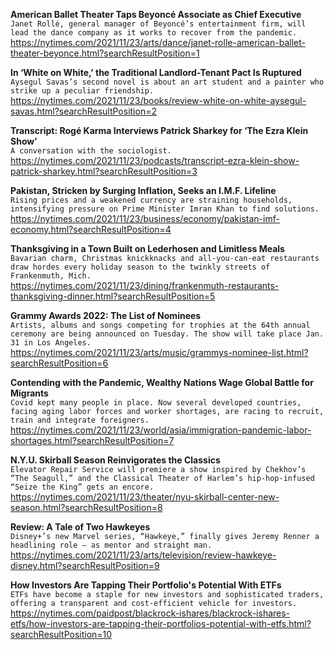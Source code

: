**American Ballet Theater Taps Beyoncé Associate as Chief Executive**\
`Janet Rollé, general manager of Beyoncé’s entertainment firm, will lead the dance company as it works to recover from the pandemic.`\
https://nytimes.com/2021/11/23/arts/dance/janet-rolle-american-ballet-theater-beyonce.html?searchResultPosition=1

**In ‘White on White,’ the Traditional Landlord-Tenant Pact Is Ruptured**\
`Aysegul Savas’s second novel is about an art student and a painter who strike up a peculiar friendship.`\
https://nytimes.com/2021/11/23/books/review-white-on-white-aysegul-savas.html?searchResultPosition=2

**Transcript: Rogé Karma Interviews Patrick Sharkey for ‘The Ezra Klein Show’**\
`A conversation with the sociologist.`\
https://nytimes.com/2021/11/23/podcasts/transcript-ezra-klein-show-patrick-sharkey.html?searchResultPosition=3

**Pakistan, Stricken by Surging Inflation, Seeks an I.M.F. Lifeline**\
`Rising prices and a weakened currency are straining households, intensifying pressure on Prime Minister Imran Khan to find solutions.`\
https://nytimes.com/2021/11/23/business/economy/pakistan-imf-economy.html?searchResultPosition=4

**Thanksgiving in a Town Built on Lederhosen and Limitless Meals**\
`Bavarian charm, Christmas knickknacks and all-you-can-eat restaurants draw hordes every holiday season to the twinkly streets of Frankenmuth, Mich.`\
https://nytimes.com/2021/11/23/dining/frankenmuth-restaurants-thanksgiving-dinner.html?searchResultPosition=5

**Grammy Awards 2022: The List of Nominees**\
`Artists, albums and songs competing for trophies at the 64th annual ceremony are being announced on Tuesday. The show will take place Jan. 31 in Los Angeles.`\
https://nytimes.com/2021/11/23/arts/music/grammys-nominee-list.html?searchResultPosition=6

**Contending with the Pandemic, Wealthy Nations Wage Global Battle for Migrants**\
`Covid kept many people in place. Now several developed countries, facing aging labor forces and worker shortages, are racing to recruit, train and integrate foreigners.`\
https://nytimes.com/2021/11/23/world/asia/immigration-pandemic-labor-shortages.html?searchResultPosition=7

**N.Y.U. Skirball Season Reinvigorates the Classics**\
`Elevator Repair Service will premiere a show inspired by Chekhov’s “The Seagull,” and the Classical Theater of Harlem’s hip-hop-infused “Seize the King” gets an encore.`\
https://nytimes.com/2021/11/23/theater/nyu-skirball-center-new-season.html?searchResultPosition=8

**Review: A Tale of Two Hawkeyes**\
`Disney+’s new Marvel series, “Hawkeye,” finally gives Jeremy Renner a headlining role — as mentor and straight man.`\
https://nytimes.com/2021/11/23/arts/television/review-hawkeye-disney.html?searchResultPosition=9

**How Investors Are Tapping Their Portfolio's Potential With ETFs**\
`ETFs have become a staple for new investors and sophisticated traders, offering a transparent and cost-efficient vehicle for investors.
`\
https://nytimes.com/paidpost/blackrock-ishares/blackrock-ishares-etfs/how-investors-are-tapping-their-portfolios-potential-with-etfs.html?searchResultPosition=10

